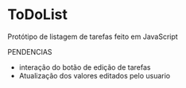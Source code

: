 # ToDoList
Protótipo de listagem de tarefas feito em JavaScript

PENDENCIAS

- interação do botão de edição de tarefas
- Atualização dos valores editados pelo usuario